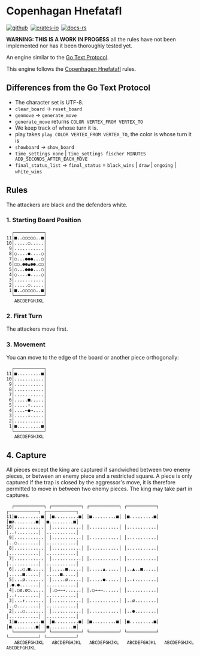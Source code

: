 # Copenhagan Hnefatafl

[![github]][github-link]&ensp;[![crates-io]][crates-io-link]&ensp;[![docs-rs]][docs-rs-link]

[github]: https://img.shields.io/badge/github-8da0cb?logo=github
[github-link]: https://github.com/dcampbell24/hnefatafl-copenhagen
[crates-io]: https://img.shields.io/badge/crates.io-fc8d62?logo=rust
[crates-io-link]: https://crates.io/crates/hnefatafl-copenhagen
[docs-rs]: https://img.shields.io/badge/docs.rs-66c2a5?logo=docs.rs
[docs-rs-link]: https://docs.rs/hnefatafl-copenhagen

**WARNING: THIS IS A WORK IN PROGESS** all the rules have not been implemented
nor has it been thoroughly tested yet.

An engine similar to the [Go Text Protocol].

This engine follows the [Copenhagen Hnefatafl] rules.

[Go Text Protocol]: https://www.lysator.liu.se/~gunnar/gtp/gtp2-spec-draft2/gtp2-spec.html
[Copenhagen Hnefatafl]: https://aagenielsen.dk/copenhagen_rules.php

## Differences from the Go Text Protocol

* The character set is UTF-8.
* `clear_board` -> `reset_board`
* `genmove` -> `generate_move`
* `generate_move` returns `COLOR VERTEX_FROM VERTEX_TO`
* We keep track of whose turn it is.
* play takes `play COLOR VERTEX_FROM VERTEX_TO`, the color is whose turn it is
* `showboard` -> `show_board`
* `time_settings none` | `time_settings fischer MINUTES ADD_SECONDS_AFTER_EACH_MOVE`
* `final_status_list` -> `final_status` = `black_wins` | `draw` | `ongoing` | `white_wins`

## Rules

The attackers are black and the defenders white.

### 1. Starting Board Position

```plain
  ┌───────────┐
11│■..○○○○○..■│
10│.....○.....│
 9│...........│
 8│○....●....○│
 7│○...●●●...○│
 6│○○.●●▲●●.○○│
 5│○...●●●...○│
 4│○....●....○│
 3│...........│
 2│.....○.....│
 1│■..○○○○○..■│
  └───────────┘
   ABCDEFGHJKL
```

### 2. First Turn

The attackers move first.

### 3. Movement

You can move to the edge of the board or another piece orthogonally:

```plain
  ┌───────────┐
11│■.........■│
10│...........│
 9│...........│
 8│...........│
 7│...........│
 6│.....■.....│
 5│.....↑.....│
 4│....←●→....│
 3│.....↓.....│
 2│...........│
 1│■.........■│
  └───────────┘
   ABCDEFGHJKL
```

## 4. Capture

All pieces except the king are captured if sandwiched between two enemy
pieces, or between an enemy piece and a restricted square. A piece is only
captured if the trap is closed by the aggressor's move, it is therefore
permitted to move in between two enemy pieces. The king may take part in
captures.

```plain
  ┌───────────┐ ┌───────────┐ ┌───────────┐ ┌───────────┐ ┌───────────┐ ┌───────────┐
11│■.........■│ │■.........■│ │■.........■│ │■.........■│ │■ø........■│ │■.........■│
10│...........│ │...........│ │...........│ │...........│ │..↑........│ │...........│
 9│...........│ │...........│ │...........│ │...........│ │..○........│ │...........│
 8│...........│ │...........│ │...........│ │...........│ │...........│ │...........│
 7│...........│ │...........│ │...........│ │...........│ │...........│ │...........│
 6│...○.■.....│ │.....■.....│ │.....▲.....│ │..▲..■.....│ │.....■.....│ │.....■.....│
 5│...ø.......│ │.....ø.....│ │.....●.....│ │..↓........│ │.●.●.......│ │...........│
 4│.○ø.ø○.....│ │.○→→→......│ │.○→→→......│ │...........│ │..↑........│ │...........│
 3│...↑.......│ │...........│ │...........│ │..ø........│ │..○........│ │...........│
 2│...○.......│ │...........│ │...........│ │..●........│ │...........│ │...........│
 1│■.........■│ │■.........■│ │■.........■│ │■.........■│ │■.........■│ │■.........■│
  └───────────┘ └───────────┘ └───────────┘ └───────────┘ └───────────┘ └───────────┘
   ABCDEFGHJKL   ABCDEFGHJKL   ABCDEFGHJKL   ABCDEFGHJKL   ABCDEFGHJKL   ABCDEFGHJKL
```
